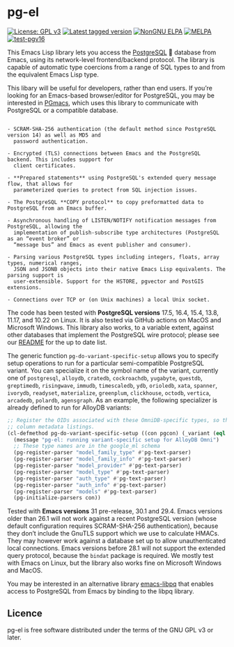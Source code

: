 # pg-el

[![License: GPL v3](https://img.shields.io/badge/License-GPL%20v3-blue.svg)](https://www.gnu.org/licenses/gpl-3.0.html) 
[![Latest tagged version](https://img.shields.io/github/v/tag/emarsden/pg-el?label=Latest%20tagged%20version)](https://github.com/emarsden/pg-el/)
[![NonGNU ELPA](https://elpa.nongnu.org/nongnu/pg.svg)](https://elpa.nongnu.org/nongnu/pg.html)
[![MELPA](https://melpa.org/packages/pg-badge.svg)](https://melpa.org/#/pg) 
[![test-pgv16](https://github.com/emarsden/pg-el/workflows/test-pgv16/badge.svg)](https://github.com/emarsden/pg-el/workflows/test-pgv16/badge.svg)

This Emacs Lisp library lets you access the [PostgreSQL](https://www.postgresql.org/) 🐘 database
from Emacs, using its network-level frontend/backend protocol. The library is capable of automatic
type coercions from a range of SQL types to and from the equivalent Emacs Lisp type.

This libary will be useful for developers, rather than end users. If you’re looking for an
Emacs-based browser/editor for PostgreSQL, you may be interested in
[PGmacs](https://github.com/emarsden/pgmacs/), which uses this library to communicate with
PostgreSQL or a compatible database.


~~~admonish note title="Supported features"

- SCRAM-SHA-256 authentication (the default method since PostgreSQL version 14) as well as MD5 and
  password authentication.

- Encrypted (TLS) connections between Emacs and the PostgreSQL backend. This includes support for
  client certificates.

- **Prepared statements** using PostgreSQL's extended query message flow, that allows for 
  parameterized queries to protect from SQL injection issues.

- The PostgreSQL **COPY protocol** to copy preformatted data to PostgreSQL from an Emacs buffer.

- Asynchronous handling of LISTEN/NOTIFY notification messages from PostgreSQL, allowing the
  implementation of publish-subscribe type architectures (PostgreSQL as an “event broker” or
  “message bus” and Emacs as event publisher and consumer).

- Parsing various PostgreSQL types including integers, floats, array types, numerical ranges, 
  JSON and JSONB objects into their native Emacs Lisp equivalents. The parsing support is
  user-extensible. Support for the HSTORE, pgvector and PostGIS extensions.

- Connections over TCP or (on Unix machines) a local Unix socket.
~~~

The code has been tested with **PostgreSQL versions** 17.5, 16.4, 15.4, 13.8, 11.17, and 10.22 on
Linux. It is also tested via GitHub actions on MacOS and Microsoft Windows. This library also works,
to a variable extent, against other databases that implement the PostgreSQL wire protocol; please
see our [README](https://github.com/emarsden/pg-el/blob/main/README.md) for the up to date list.

The generic function `pg-do-variant-specific-setup` allows you to specify setup operations to run
for a particular semi-compatible PostgreSQL variant. You can specialize it on the symbol name of the
variant, currently one of `postgresql`, `alloydb`, `cratedb`, `cockroachdb`, `yugabyte`, `questdb`,
`greptimedb`, `risingwave`, `immudb`, `timescaledb`, `ydb`, `orioledb`, `xata`, `spanner`,
`ivorydb`, `readyset`, `materialize`, `greenplum`, `clickhouse`, `octodb`, `vertica`, `arcadedb`,
`polardb`, `agensgraph`. As an example, the following specializer is already defined to run for
AlloyDB variants:

```lisp
;; Register the OIDs associated with these OmniDB-specific types, so that their types appear in
;; column metadata listings.
(cl-defmethod pg-do-variant-specific-setup ((con pgcon) (_variant (eql 'alloydb)))
  (message "pg-el: running variant-specific setup for AlloyDB Omni")
  ;; These type names are in the google_ml schema
  (pg-register-parser "model_family_type" #'pg-text-parser)
  (pg-register-parser "model_family_info" #'pg-text-parser)
  (pg-register-parser "model_provider" #'pg-text-parser)
  (pg-register-parser "model_type" #'pg-text-parser)
  (pg-register-parser "auth_type" #'pg-text-parser)
  (pg-register-parser "auth_info" #'pg-text-parser)
  (pg-register-parser "models" #'pg-text-parser)
  (pg-initialize-parsers con))
```




Tested with **Emacs versions** 31 pre-release, 30.1 and 29.4. Emacs versions older than 26.1 will
not work against a recent PostgreSQL version (whose default configuration requires SCRAM-SHA-256
authentication), because they don’t include the GnuTLS support which we use to calculate HMACs. They
may however work against a database set up to allow unauthenticated local connections. Emacs
versions before 28.1 will not support the extended query protocol, because the `bindat` package is
required. We mostly test with Emacs on Linux, but the library also works fine on Microsoft Windows
and MacOS.

You may be interested in an alternative library [emacs-libpq](https://github.com/anse1/emacs-libpq)
that enables access to PostgreSQL from Emacs by binding to the libpq library.



## Licence

pg-el is free software distributed under the terms of the GNU GPL v3 or later.
